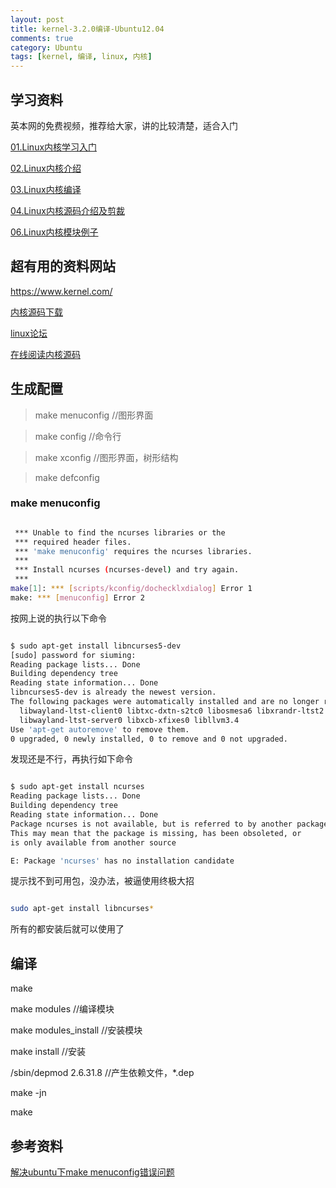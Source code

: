 ```yaml
---
layout: post
title: kernel-3.2.0编译-Ubuntu12.04 
comments: true
category: Ubuntu
tags: [kernel, 编译, linux, 内核]
---
```


## 学习资料

英本网的免费视频，推荐给大家，讲的比较清楚，适合入门

[01.Linux内核学习入门](http://v.youku.com/v_show/id_XNjc1NzEzODAw.html)     
  
[02.Linux内核介绍](http://v.youku.com/v_show/id_XNjc1NzE0OTAw.html)

[03.Linux内核编译](http://v.youku.com/v_show/id_XNjc1NzE1NDQ0.html)

[04.Linux内核源码介绍及剪裁](http://v.youku.com/v_show/id_XNjc1NzE2MjQw.html)

[06.Linux内核模块例子](http://v.youku.com/v_show/id_XNjc1NzE3MDI4.html)

## 超有用的资料网站

https://www.kernel.com/

[内核源码下载](https://www.kernel.org/)

[linux论坛](http://www.linuxsir.org/)

[在线阅读内核源码](http://lxr.linux.no/)

## 生成配置

>	make menuconfig //图形界面

>	make config //命令行

>	make xconfig //图形界面，树形结构

>	make defconfig

### make menuconfig

```sh

 *** Unable to find the ncurses libraries or the
 *** required header files.
 *** 'make menuconfig' requires the ncurses libraries.
 *** 
 *** Install ncurses (ncurses-devel) and try again.
 *** 
make[1]: *** [scripts/kconfig/dochecklxdialog] Error 1
make: *** [menuconfig] Error 2

```

按网上说的执行以下命令

```sh

$ sudo apt-get install libncurses5-dev
[sudo] password for siuming: 
Reading package lists... Done
Building dependency tree       
Reading state information... Done
libncurses5-dev is already the newest version.
The following packages were automatically installed and are no longer required:
  libwayland-ltst-client0 libtxc-dxtn-s2tc0 libosmesa6 libxrandr-ltst2
  libwayland-ltst-server0 libxcb-xfixes0 libllvm3.4
Use 'apt-get autoremove' to remove them.
0 upgraded, 0 newly installed, 0 to remove and 0 not upgraded.

```

发现还是不行，再执行如下命令

```sh

$ sudo apt-get install ncurses
Reading package lists... Done
Building dependency tree       
Reading state information... Done
Package ncurses is not available, but is referred to by another package.
This may mean that the package is missing, has been obsoleted, or
is only available from another source

E: Package 'ncurses' has no installation candidate

```

提示找不到可用包，没办法，被逼使用终极大招

```sh

sudo apt-get install libncurses*

```

所有的都安装后就可以使用了

## 编译

make

make modules //编译模块

make modules_install //安装模块

make install //安装

/sbin/depmod 2.6.31.8 //产生依赖文件，*.dep

make -jn

make

## 参考资料

[解决ubuntu下make menuconfig错误问题](http://blog.sina.com.cn/s/blog_726684020100r1oo.html)
